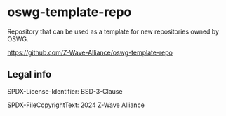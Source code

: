 # oswg-template-repo
Repository that can be used as a template for new repositories owned by OSWG.

https://github.com/Z-Wave-Alliance/oswg-template-repo

## Legal info

SPDX-License-Identifier: BSD-3-Clause

SPDX-FileCopyrightText: 2024 Z-Wave Alliance
